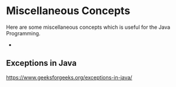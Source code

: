 # Miscellaneous Concepts

Here are some miscellaneous concepts which is useful for the Java Programming.

- 



## Exceptions in Java

https://www.geeksforgeeks.org/exceptions-in-java/


